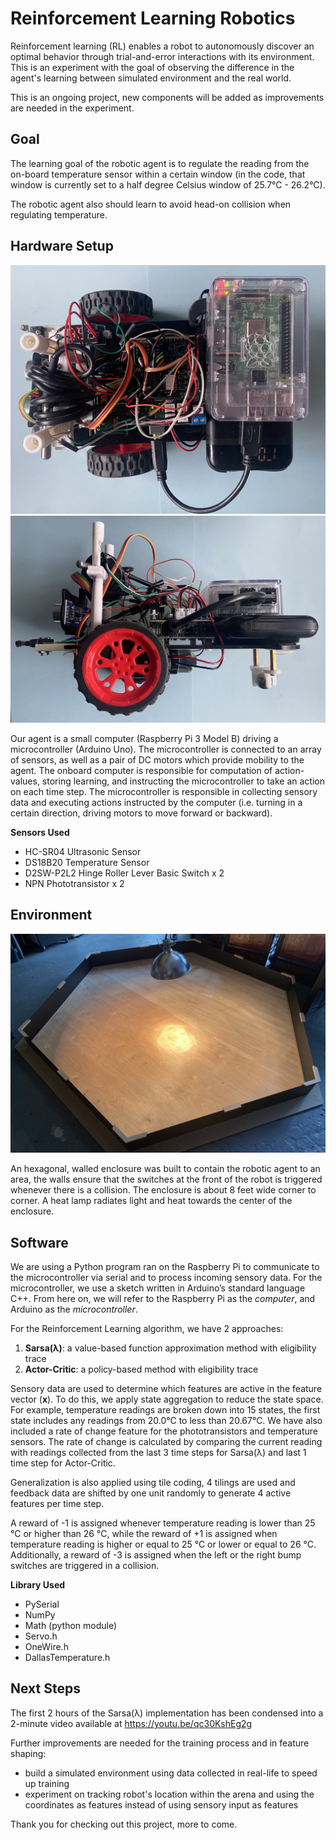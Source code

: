 # Reinforcement Learning Robotics

Reinforcement learning (RL) enables a robot to autonomously discover an optimal behavior through trial-and-error interactions with its environment. This is an experiment with the goal of observing the difference in the agent's learning between simulated environment and the real world.

This is an ongoing project, new components will be added as improvements are needed in the experiment. 


## Goal

The learning goal of the robotic agent is to regulate the reading from the on-board temperature sensor within a certain window (in the code, that window is currently set to a half degree Celsius window of 25.7°C - 26.2°C).

The robotic agent also should learn to avoid head-on collision when regulating temperature. 


## Hardware Setup

![Robotic agent top view](https://github.com/FifthEpoch/reinforcement-learning/blob/main/RL-robotics/img/robot-top.jpeg)
![Robotic agent side view](https://github.com/FifthEpoch/reinforcement-learning/blob/main/RL-robotics/img/robot-side.jpeg) 

Our agent is a small computer (Raspberry Pi 3 Model B) driving a microcontroller (Arduino Uno). The microcontroller is connected to an array of sensors, as well as a pair of DC motors which provide mobility to the agent. The onboard computer is responsible for computation of action-values, storing learning, and instructing the microcontroller to take an action on each time step. The microcontroller is responsible in collecting sensory data and executing actions instructed by the computer (i.e. turning in a certain direction, driving motors to move forward or backward).

**Sensors Used**

* HC-SR04 Ultrasonic Sensor
* DS18B20 Temperature Sensor
* D2SW-P2L2 Hinge Roller Lever Basic Switch x 2
* NPN Phototransistor x 2


## Environment

![Arena for experiment](https://github.com/FifthEpoch/reinforcement-learning/blob/main/RL-robotics/img/arena.jpeg)

An hexagonal, walled enclosure was built to contain the robotic agent to an area, the walls ensure that the switches at the front of the robot is triggered whenever there is a collision. The enclosure is about 8 feet wide corner to corner. A heat lamp radiates light and heat towards the center of the enclosure.


## Software

We are using a Python program ran on the Raspberry Pi to communicate to the microcontroller via serial  and to process incoming sensory data. For the microcontroller, we use a sketch written in Arduino’s standard language C++. From here on, we will refer to the Raspberry Pi as the *computer*, and Arduino as the *microcontroller*.

For the Reinforcement Learning algorithm, we have 2 approaches: 
1. **Sarsa(λ)**: a value-based function approximation method with eligibility trace
2. **Actor-Critic**: a policy-based method with eligibility trace

Sensory data are used to determine which features are active in the feature vector (**x**). To do this, we apply state aggregation to reduce the state space. For example, temperature readings are broken down into 15 states, the first state includes any readings from 20.0°C to less than 20.67°C. We have also included a rate of change feature for the phototransistors and temperature sensors. The rate of change is calculated by comparing the current reading with readings collected from the last 3 time steps for Sarsa(λ) and last 1 time step for Actor-Critic.

Generalization is also applied using tile coding, 4 tilings are used and feedback data are shifted by one unit randomly to generate 4 active features per time step.

A reward of -1 is assigned whenever temperature reading is lower than 25 °C or higher than 26 °C, while the reward of +1 is assigned when temperature reading is higher or equal to 25 °C or lower or equal to 26 °C. Additionally, a reward of -3 is assigned when the left or the right bump switches are triggered in a collision. 

**Library Used**

* PySerial
* NumPy
* Math (python module)
* Servo.h
* OneWire.h
* DallasTemperature.h

## Next Steps

The first 2 hours of the Sarsa(λ) implementation has been condensed into a 2-minute video available at https://youtu.be/qc30KshEg2g

Further improvements are needed for the training process and in feature shaping: 

* build a simulated environment using data collected in real-life to speed up training
* experiment on tracking robot's location within the arena and using the coordinates as features instead of using sensory input as features


Thank you for checking out this project, more to come. 
